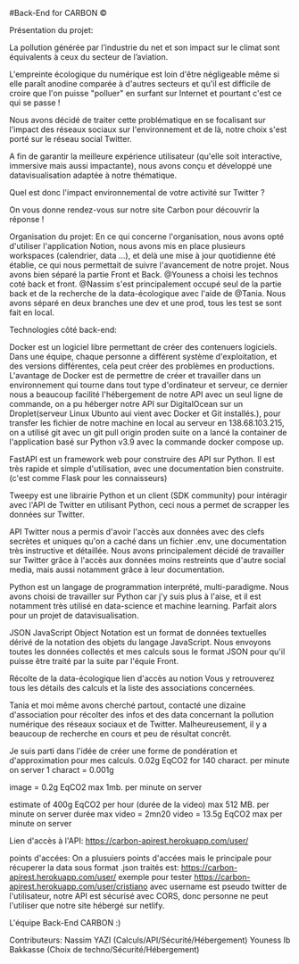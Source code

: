 #Back-End for CARBON ©


Présentation du projet:

La pollution générée par l’industrie du net et son impact sur le climat sont équivalents à ceux du secteur de l’aviation.

L'empreinte écologique du numérique est loin d'être négligeable même si elle paraît anodine comparée à d'autres secteurs et qu'il est difficile de croire que l'on puisse "polluer" en surfant sur Internet et pourtant c'est ce qui se passe !

Nous avons décidé de traiter cette problématique en se focalisant sur l'impact des réseaux sociaux sur l'environnement et de là, notre choix s'est porté sur le réseau social Twitter.

A fin de garantir la meilleure expérience utilisateur (qu'elle soit interactive, immersive mais aussi impactante), nous avons conçu et développé une datavisualisation adaptée à notre thématique.

Quel est donc l'impact environnemental de votre activité sur Twitter ?

On vous donne rendez-vous sur notre site Carbon pour découvrir la réponse !

Organisation du projet:
En ce qui concerne l'organisation, nous avons opté d'utiliser l'application Notion, nous avons mis en place plusieurs workspaces (calendrier, data ...), et delà une mise à jour quotidienne été établie, ce qui nous permettait de suivre l'avancement de notre projet. Nous avons bien séparé la partie Front et Back. @Youness a choisi les technos coté back et front. @Nassim s'est principalement occupé seul de la partie back et de la recherche de la data-écologique avec l'aide de @Tania. Nous avons séparé en deux branches une dev et une prod, tous les test se sont fait en local.

Technologies côté back-end:


Docker est un logiciel libre permettant de créer des contenuers logiciels. Dans une équipe, chaque personne a différent système d'exploitation, et des versions différentes, cela peut créer des problèmes en productions. L'avantage de Docker est de permettre de créer et travailler dans un environnement qui tourne dans tout type d'ordinateur et serveur, ce dernier nous a beaucoup facilité l'hébergement de notre API avec un seul ligne de commande, on a pu héberger notre API sur DigitalOcean sur un Droplet(serveur Linux Ubunto aui vient avec Docker et Git installés.), pour transfer les fichier de notre machine en local au serveur en 138.68.103.215, on a utilisé git avec un git pull origin proden suite on a lancé la container de l'application basé sur Python v3.9 avec la commande docker compose up.

FastAPI est un framework web pour construire des API sur Python. Il est très rapide et simple d'utilisation, avec une documentation bien construite. (c'est comme Flask pour les connaisseurs)

Tweepy est une librairie Python et un client (SDK community) pour intéragir avec l'API de Twitter en utilisant Python, ceci nous a permet de scrapper les données sur Twitter.

API Twitter nous a permis d'avoir l'accès aux données avec des clefs secrètes et uniques qu'on a caché dans un fichier .env, une documentation très instructive et détaillée. Nous avons principalement décidé de travailler sur Twitter grâce à l'accès aux données moins restreints que d'autre social media, mais aussi notamment grâce à leur documentation.

Python est un langage de programmation interprété, multi-paradigme. Nous avons choisi de travailler sur Python car j'y suis plus à l'aise, et il est notamment très utilisé en data-science et machine learning. Parfait alors pour un projet de datavisualisation.

JSON JavaScript Object Notation est un format de données textuelles dérivé de la notation des objets du langage JavaScript. Nous envoyons toutes les données collectés et mes calculs sous le format JSON pour qu'il puisse être traité par la suite par l'équie Front.

Récolte de la data-écologique
lien d'accès au notion Vous y retrouverez tous les détails des calculs et la liste des associations concernées.

Tania et moi même avons cherché partout, contacté une dizaine d'association pour récolter des infos et des data concernant la pollution numérique des réseaux sociaux et de Twitter. Malheureusement, il y a beaucoup de recherche en cours et peu de résultat concrêt.

Je suis parti dans l'idée de créer une forme de pondération et d'approximation pour mes calculs. 0.02g EqCO2 for 140 charact. per minute on server 1 charact = 0.001g

image = 0.2g EqCO2 max 1mb. per minute on server

estimate of 400g EqCO2 per hour (durée de la video) max 512 MB. per minute on server durée max video = 2mn20 video = 13.5g EqCO2 max per minute on server

Lien d'accès à l'API:
https://carbon-apirest.herokuapp.com/user/

points d'accées:
On a plusuiers points d'accées mais le principale pour récuperer la data sous format .json traités est: https://carbon-apirest.herokuapp.com/user/ exemple pour tester https://carbon-apirest.herokuapp.com/user/cristiano avec username est pseudo twitter de l'utilisateur, notre API est sécurisé avec CORS, donc personne ne peut l'utiliser que notre site hébergé sur netlify.

L'équipe Back-End CARBON :)

Contributeurs:
Nassim YAZI (Calculs/API/Sécurité/Hébergement)
Youness Ib Bakkasse (Choix de techno/Sécurité/Hébergement)
